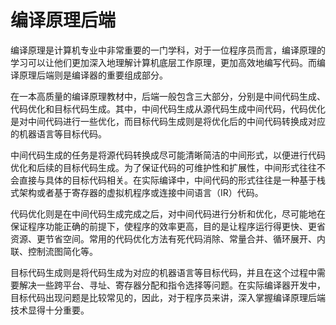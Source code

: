 # 编译原理后端

编译原理是计算机专业中非常重要的一门学科，对于一位程序员而言，编译原理的学习可以让他们更加深入地理解计算机底层工作原理，更加高效地编写代码。而编译原理后端则是编译器的重要组成部分。

在一本高质量的编译原理教材中，后端一般包含三大部分，分别是中间代码生成、代码优化和目标代码生成。其中，中间代码生成从源代码生成中间代码，代码优化是对中间代码进行一些优化，而目标代码生成则是将优化后的中间代码转换成对应的机器语言等目标代码。

中间代码生成的任务是将源代码转换成尽可能清晰简洁的中间形式，以便进行代码优化和后续的目标代码生成。为了保证代码的可维护性和扩展性，中间形式往往不会直接与具体的目标代码相关。在实际编译中，中间代码的形式往往是一种基于栈式架构或者基于寄存器的虚拟机程序或连接中间语言（IR）代码。

代码优化则是在中间代码生成完成之后，对中间代码进行分析和优化，尽可能地在保证程序功能正确的前提下，使程序的效率更高，目的是让程序运行得更快、更省资源、更节省空间。常用的代码优化方法有死代码消除、常量合并、循环展开、内联、控制流图简化等。

目标代码生成则是将代码生成为对应的机器语言等目标代码，并且在这个过程中需要解决一些跨平台、寻址、寄存器分配和指令选择等问题。在实际编译器开发中，目标代码出现问题是比较常见的，因此，对于程序员来讲，深入掌握编译原理后端技术显得十分重要。